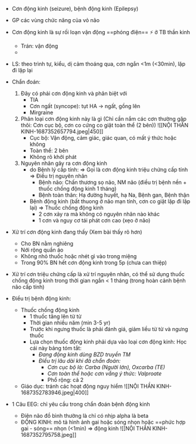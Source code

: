 - Cơn động kinh (seizure), bệnh động kinh (Epilepsy)
- GP các vùng chức năng của vỏ não
- Cơn động kinh là sự rối loạn vận động ==phóng điện== ⚡️ ở TB thần kinh
	- Trán: vận động
	- 
- LS: theo trình tự, kiểu, dị cảm thoáng qua, cơn ngắn <1m (<30min), lặp đi lặp lại
- Chẩn đoán:
	1. Đây có phải cơn động kinh và phân biệt với
		- TIA
		- Cơn ngất (syncope): tụt HA -> ngất, gồng lên
		- Mirgraine
	2. Phân loại cơn động kinh này là gì (Chỉ cần nắm các cơn thường gặp thôi: Cơn cục bộ, cơn co cứng co giật toàn thể (2 bên))
	  ![[NỘI THẦN KINH-1687352657794.jpeg|450]]
		- Cục bộ: Vận động, cảm giác, giác quan, có mất ý thức hoặc không
		- Toàn thể: 2 bên
		- Không rõ khởi phát
	3. Nguyên nhân gây ra cơn động kinh
		- do Bệnh lý cấp tính: => Gọi là cơn động kinh triệu chứng cấp tính => Điều trị nguyên nhân
			- Bệnh não: Chấn thương sọ não, NM não (điều trị bệnh nền + thuốc chống động kinh 1 tháng)
			- Bệnh toàn thân: Hạ đường huyết, hạ Na, Bệnh gan, Bệnh thận
		- Bệnh động kinh (bất thuong ở não mạn tính, cơn co giật lặp đi lặp lại) => Thuốc chống động kinh
			- 2 cơn xảy ra mà không có nguyên nhân nào khác
			- 1 cơn và nguy cơ tái phát cơn cao (xẹo ở não)
- Xử trí cơn động kinh đang thấy (Xem bài thấy rõ hơn)
	- Cho BN nằm nghiêng
	- Nới rộng quần áo
	- Không nhỏ thuốc hoặc nhét gì vào trong miệng
	- Trong 90% BN hết cơn động kinh trong 5p (chưa can thiệp)
- Xử trí cơn triệu chứng cấp là xử trí nguyên nhân, có thể sử dụng thuốc chống động kinh trong thời gian ngắn < 1 tháng (trong hoàn cảnh bệnh não cấp tính)
- Điều trị bệnh động kinh:
	- Thuốc chống động kinh
		- 1 thuốc tăng lên từ từ
		- Thời gian nhiều năm (min 3-5 yr)
		- Trước khi ngưng thuốc là phải đánh giá, giảm liều từ từ và ngưng thuốc
		- Lựa chọn thuốc động kinh phải dựa vào loại cơn động kinh: Học cái này bảng tóm tắt:
			- _Đang động kinh dùng BZD truyền TM_
			- _Điều trị lâu dài khi đã chẩn đoán:_
				- _Cơn cục bộ là: Carba (Người lớn), Oxcarba (TE)_
				- _Cơn toàn thể hoặc cơn vắng ý thức: Valproate_
				- Phổ rộng: cả 2
	- Giáo dục: tránh các hoạt động nguy hiểm 
![[NỘI THẦN KINH-1687352783946.jpeg|400]]

- 1 Câu EEG: chỉ yêu cầu trong chẩn đoán bệnh động kinh
	- Điện não đồ bình thường là chỉ có nhịp alpha là beta
	- ĐỘNG KINH: mô tả hình ảnh gai hoặc sóng nhọn hoặc ==phức hợp gai - sóng== nhọn (<1min) => động kinh
![[NỘI THẦN KINH-1687352795758.jpeg]]